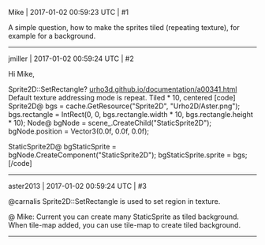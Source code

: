 Mike | 2017-01-02 00:59:23 UTC | #1

A simple question, how to make the sprites tiled (repeating texture), for example for a background.

-------------------------

jmiller | 2017-01-02 00:59:24 UTC | #2

Hi Mike,

Sprite2D::SetRectangle? [urho3d.github.io/documentation/a00341.html](http://urho3d.github.io/documentation/a00341.html)
Default texture addressing mode is repeat.
Tiled * 10, centered
[code]
  Sprite2D@ bgs = cache.GetResource("Sprite2D", "Urho2D/Aster.png");
  bgs.rectangle = IntRect(0, 0, bgs.rectangle.width * 10, bgs.rectangle.height * 10);
  Node@ bgNode = scene_.CreateChild("StaticSprite2D");
  bgNode.position = Vector3(0.0f, 0.0f, 0.0f);

  StaticSprite2D@ bgStaticSprite = bgNode.CreateComponent("StaticSprite2D");
  bgStaticSprite.sprite = bgs;
[/code]

-------------------------

aster2013 | 2017-01-02 00:59:24 UTC | #3

@carnalis  Sprite2D::SetRectangle is used to set region in texture.

@ Mike:
Current you can create many StaticSprite as tiled background.
When tile-map added, you can use tile-map to create tiled background.

-------------------------

